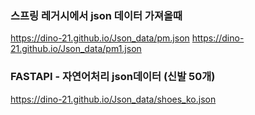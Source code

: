 ### 스프링 레거시에서 json 데이터 가져올때  ###

https://dino-21.github.io/Json_data/pm.json
https://dino-21.github.io/Json_data/pm1.json



### FASTAPI - 자연어처리 json데이터 (신발 50개)  ###
https://dino-21.github.io/Json_data/shoes_ko.json
